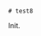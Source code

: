                                                                                                                                                                                                                   # test8

Init.
